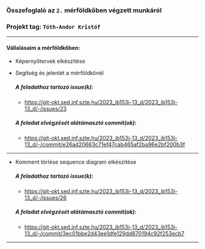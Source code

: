 ### Összefoglaló az `2.` mérföldkőben végzett munkáról

### Projekt tag: `Tóth-Andor Kristóf`

___

#### Vállalásaim a mérföldkőben:

 - Képernyőtervek elkészítése
 - Segítség és jelenlét a mérföldkőnél

    ##### A feladathoz tartozó issue(k):

     - https://git-okt.sed.inf.szte.hu/2023_ib153i-13_d/2023_ib153i-13_d/-/issues/23

    ##### A feladat elvégzését alátámasztó commit(ok):

     - https://git-okt.sed.inf.szte.hu/2023_ib153i-13_d/2023_ib153i-13_d/-/commit/e26ad20663c71ef47cab465af2ba96e2bf200b3f

---
- Komment törlése sequence diagram elkészítése

     ##### A feladathoz tartozó issue(k):

     - https://git-okt.sed.inf.szte.hu/2023_ib153i-13_d/2023_ib153i-13_d/-/issues/26

    ##### A feladat elvégzését alátámasztó commit(ok):

     - https://git-okt.sed.inf.szte.hu/2023_ib153i-13_d/2023_ib153i-13_d/-/commit/3ec01bbe2d43ee1dfe129dd870194c92f253ecb7
___


